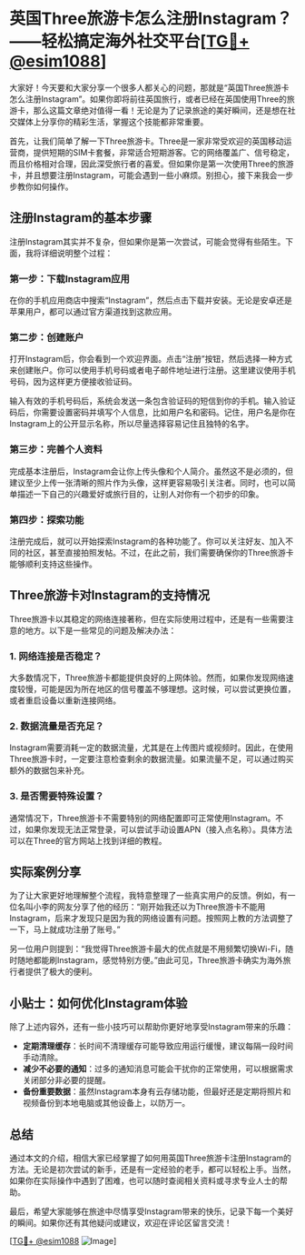# 英国Three旅游卡怎么注册Instagram？——轻松搞定海外社交平台[[TG💪+ @esim1088](https://t.me/s/esim1088)]

大家好！今天要和大家分享一个很多人都关心的问题，那就是“英国Three旅游卡怎么注册Instagram”。如果你即将前往英国旅行，或者已经在英国使用Three的旅游卡，那么这篇文章绝对值得一看！无论是为了记录旅途的美好瞬间，还是想在社交媒体上分享你的精彩生活，掌握这个技能都非常重要。

首先，让我们简单了解一下Three旅游卡。Three是一家非常受欢迎的英国移动运营商，提供短期的SIM卡套餐，非常适合短期游客。它的网络覆盖广、信号稳定，而且价格相对合理，因此深受旅行者的喜爱。但如果你是第一次使用Three的旅游卡，并且想要注册Instagram，可能会遇到一些小麻烦。别担心，接下来我会一步步教你如何操作。

## 注册Instagram的基本步骤

注册Instagram其实并不复杂，但如果你是第一次尝试，可能会觉得有些陌生。下面，我将详细说明整个过程：

### 第一步：下载Instagram应用

在你的手机应用商店中搜索“Instagram”，然后点击下载并安装。无论是安卓还是苹果用户，都可以通过官方渠道找到这款应用。

### 第二步：创建账户

打开Instagram后，你会看到一个欢迎界面。点击“注册”按钮，然后选择一种方式来创建账户。你可以使用手机号码或者电子邮件地址进行注册。这里建议使用手机号码，因为这样更方便接收验证码。

输入有效的手机号码后，系统会发送一条包含验证码的短信到你的手机。输入验证码后，你需要设置密码并填写个人信息，比如用户名和密码。记住，用户名是你在Instagram上的公开显示名称，所以尽量选择容易记住且独特的名字。

### 第三步：完善个人资料

完成基本注册后，Instagram会让你上传头像和个人简介。虽然这不是必须的，但建议至少上传一张清晰的照片作为头像，这样更容易吸引关注者。同时，也可以简单描述一下自己的兴趣爱好或旅行目的，让别人对你有一个初步的印象。

### 第四步：探索功能

注册完成后，就可以开始探索Instagram的各种功能了。你可以关注好友、加入不同的社区，甚至直接拍照发帖。不过，在此之前，我们需要确保你的Three旅游卡能够顺利支持这些操作。

## Three旅游卡对Instagram的支持情况

Three旅游卡以其稳定的网络连接著称，但在实际使用过程中，还是有一些需要注意的地方。以下是一些常见的问题及解决办法：

### 1. 网络连接是否稳定？

大多数情况下，Three旅游卡都能提供良好的上网体验。然而，如果你发现网络速度较慢，可能是因为所在地区的信号覆盖不够理想。这时候，可以尝试更换位置，或者重启设备以重新连接网络。

### 2. 数据流量是否充足？

Instagram需要消耗一定的数据流量，尤其是在上传图片或视频时。因此，在使用Three旅游卡时，一定要注意检查剩余的数据流量。如果流量不足，可以通过购买额外的数据包来补充。

### 3. 是否需要特殊设置？

通常情况下，Three旅游卡不需要特别的网络配置即可正常使用Instagram。不过，如果你发现无法正常登录，可以尝试手动设置APN（接入点名称）。具体方法可以在Three的官方网站上找到详细的教程。

## 实际案例分享

为了让大家更好地理解整个流程，我特意整理了一些真实用户的反馈。例如，有一位名叫小李的网友分享了他的经历：“刚开始我还以为Three旅游卡不能用Instagram，后来才发现只是因为我的网络设置有问题。按照网上教的方法调整了一下，马上就成功注册了账号。”

另一位用户则提到：“我觉得Three旅游卡最大的优点就是不用频繁切换Wi-Fi，随时随地都能刷Instagram，感觉特别方便。”由此可见，Three旅游卡确实为海外旅行者提供了极大的便利。

## 小贴士：如何优化Instagram体验

除了上述内容外，还有一些小技巧可以帮助你更好地享受Instagram带来的乐趣：

- **定期清理缓存**：长时间不清理缓存可能导致应用运行缓慢，建议每隔一段时间手动清除。
- **减少不必要的通知**：过多的通知消息可能会干扰你的正常使用，可以根据需求关闭部分非必要的提醒。
- **备份重要数据**：虽然Instagram本身有云存储功能，但最好还是定期将照片和视频备份到本地电脑或其他设备上，以防万一。

## 总结

通过本文的介绍，相信大家已经掌握了如何用英国Three旅游卡注册Instagram的方法。无论是初次尝试的新手，还是有一定经验的老手，都可以轻松上手。当然，如果你在实际操作中遇到了困难，也可以随时查阅相关资料或寻求专业人士的帮助。

最后，希望大家能够在旅途中尽情享受Instagram带来的快乐，记录下每一个美好的瞬间。如果你还有其他疑问或建议，欢迎在评论区留言交流！

[[TG💪+ @esim1088](https://t.me/s/esim1088) ![Image](https://i.postimg.cc/4NQfJmqS/Snipaste-2025-05-13-00-14-12.png)]